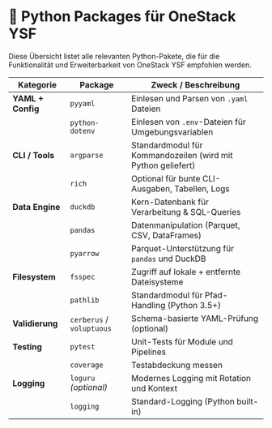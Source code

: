 # 🐍 Python Packages für OneStack YSF

Diese Übersicht listet alle relevanten Python-Pakete, die für die Funktionalität und Erweiterbarkeit von OneStack YSF empfohlen werden.

| Kategorie         | Package                | Zweck / Beschreibung                                           |
|------------------|------------------------|----------------------------------------------------------------|
| **YAML + Config**| `pyyaml`               | Einlesen und Parsen von `.yaml` Dateien                        |
|                  | `python-dotenv`        | Einlesen von `.env`-Dateien für Umgebungsvariablen            |
| **CLI / Tools**  | `argparse`             | Standardmodul für Kommandozeilen (wird mit Python geliefert)  |
|                  | `rich`                 | Optional für bunte CLI-Ausgaben, Tabellen, Logs               |
| **Data Engine**  | `duckdb`               | Kern-Datenbank für Verarbeitung & SQL-Queries                  |
|                  | `pandas`               | Datenmanipulation (Parquet, CSV, DataFrames)                  |
|                  | `pyarrow`              | Parquet-Unterstützung für `pandas` und DuckDB                 |
| **Filesystem**   | `fsspec`               | Zugriff auf lokale + entfernte Dateisysteme                   |
|                  | `pathlib`              | Standardmodul für Pfad-Handling (Python 3.5+)                  |
| **Validierung**  | `cerberus` / `voluptuous` | Schema-basierte YAML-Prüfung (optional)                    |
| **Testing**      | `pytest`               | Unit-Tests für Module und Pipelines                           |
|                  | `coverage`             | Testabdeckung messen                                           |
| **Logging**      | `loguru` *(optional)*  | Modernes Logging mit Rotation und Kontext                     |
|                  | `logging`              | Standard-Logging (Python built-in)                            |
 
